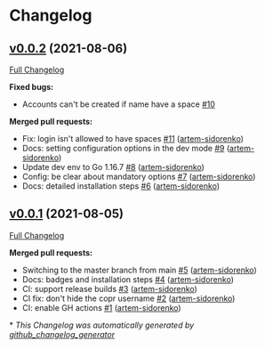 # Changelog

## [v0.0.2](https://github.com/auri/auri/tree/v0.0.2) (2021-08-06)

[Full Changelog](https://github.com/auri/auri/compare/v0.0.1...v0.0.2)

**Fixed bugs:**

- Accounts can't be created if name have a space [\#10](https://github.com/auri/auri/issues/10)

**Merged pull requests:**

- Fix: login isn't allowed to have spaces [\#11](https://github.com/auri/auri/pull/11) ([artem-sidorenko](https://github.com/artem-sidorenko))
- Docs: setting configuration options in the dev mode [\#9](https://github.com/auri/auri/pull/9) ([artem-sidorenko](https://github.com/artem-sidorenko))
- Update dev env to Go 1.16.7 [\#8](https://github.com/auri/auri/pull/8) ([artem-sidorenko](https://github.com/artem-sidorenko))
- Config: be clear about mandatory options [\#7](https://github.com/auri/auri/pull/7) ([artem-sidorenko](https://github.com/artem-sidorenko))
- Docs: detailed installation steps [\#6](https://github.com/auri/auri/pull/6) ([artem-sidorenko](https://github.com/artem-sidorenko))

## [v0.0.1](https://github.com/auri/auri/tree/v0.0.1) (2021-08-05)

[Full Changelog](https://github.com/auri/auri/compare/6ecc600fbfd956d9aa554dfac755b08e678c8a15...v0.0.1)

**Merged pull requests:**

- Switching to the master branch from main [\#5](https://github.com/auri/auri/pull/5) ([artem-sidorenko](https://github.com/artem-sidorenko))
- Docs: badges and installation steps [\#4](https://github.com/auri/auri/pull/4) ([artem-sidorenko](https://github.com/artem-sidorenko))
- CI: support release builds [\#3](https://github.com/auri/auri/pull/3) ([artem-sidorenko](https://github.com/artem-sidorenko))
- CI fix: don't hide the copr username [\#2](https://github.com/auri/auri/pull/2) ([artem-sidorenko](https://github.com/artem-sidorenko))
- CI: enable GH actions [\#1](https://github.com/auri/auri/pull/1) ([artem-sidorenko](https://github.com/artem-sidorenko))



\* *This Changelog was automatically generated by [github_changelog_generator](https://github.com/github-changelog-generator/github-changelog-generator)*
